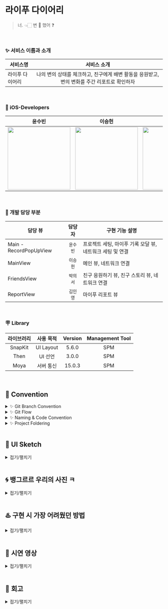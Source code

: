 # 라이푸 다이어리
> 너. 👈🏻 변 💩 했어 ❓

<br>

### ✨ 서비스 이름과 소개 

| 서비스명   | 서비스 소개
| -------- | :-----: | 
| 라이푸 다이어리 | 나의 변의 상태를 체크하고, 친구에게 배변 활동을 응원받고, 변의 변화를 주간 리포트로 확인하자 |


</br>


### 🚀 iOS-Developers

| 윤수빈 | 이승헌 | 박의서 | 김인영 |
| :-----: | :-----: | :-----: | :-----: |
| <img src="https://user-images.githubusercontent.com/80062632/202861939-02fb8efb-450f-4643-8dcf-0ffcec31356c.png" width="200">|<img src="https://user-images.githubusercontent.com/80062632/202861733-2111f5f9-30f9-48b0-bfcc-3f47b29a124b.png" width="200">|<img src="https://user-images.githubusercontent.com/80062632/202861775-355c5a6d-2f81-4c37-bdda-1cd5d0ac01cc.png" width="200">|<img src="https://user-images.githubusercontent.com/80062632/202861762-87f9c0be-55f3-4337-8e23-e038cbf38985.png" width="200">|

</br>

### 🔫 개발 담당 부분

|  담당 뷰  |  담당자  |   구현 기능 설명   |
| ----------------- | :-----: | ----- |
| Main - RecordPopUpView     | `윤수빈` | 프로젝트 세팅, 마이푸 기록 모달 뷰, 네트워크 세팅 및 연결 |
| MainView                   | `이승헌` | 메인 뷰, 네트워크 연결 |
| FriendsView                | `박의서` | 친구 응원하기 뷰, 친구 스토리 뷰, 네트워크 연결 |
| ReportView                 | `김인영` | 마이푸 리포트 뷰 |

</br>

### 🪧 Library

라이브러리 | 사용 목적 | Version | Management Tool
:---------:|:----------:|:---------: |:---------:
 SnapKit | UI Layout | 5.6.0 | SPM
 Then | UI 선언 | 3.0.0 | SPM
 Moya | 서버 통신 | 15.0.3 | SPM
 
 <br>

## 🎈 Convention
<details>
 <summary> ✨ Git Branch Convention </summary>
 <div markdown="1">       

 ---
 
 - **Branch Naming Rule**
    - Issue 작성 후 생성되는 번호와 Issue의 간략한 설명 등을 조합하여 Branch 이름 결정
    - `<Prefix>/<#IssueNumber>-<Description>`
- **Commit Message Rule**
    - `[Prefix] : <Description>`
   
 <br>

 </div>
 </details>

 <details>
 <summary> ✨ Git Flow </summary>
 <div markdown="1">       

 ---
 
 ```
1. 작업 단위별 Issue 생성 : 담당자, 라벨, 프로젝트 연결 

2. Fork 받은 로컬 레포에서 develop 브랜치 최신화 : git pull (origin develop) 

3. Branch 생성 : git switch -c Prefix/#IssueNumber-description 
   > 예시) chore/#3-Project-Setting

4. 로컬 환경에서 작업 후 Add -> Commit -> Push -> Pull Request의 과정을 거친다.
   
   Prefix의 의미
   > [Feat] : 새로운 기능 구현
   > [Chore] : 코드 수정, 패키지 구조 변경, 파일 이동, 파일이름 변경 등
   > [Add] : 코드 변경 없는 단순 파일 추가, 에셋 및 라이브러리 추가
   > [Fix] : 버그, 오류 해결, 코드 수정
   > [Docs] : README나 WIKI 등의 문서 개정
   > [Refactor] : 전면 수정
   > [Setting] : 프로젝트 세팅


5. Pull Request 작성 
   - closed : #IssueNumber로 이슈 연결, 리뷰어 지정

6. Code Review 완료 후 Pull Request 작성자가 develop Branch로 merge하기
   - Develop Branch protection rules : Merge 전 최소 1 Approve 필요

7. 종료된 Issue와 Pull Request의 Label과 Project를 관리
```
   
 <br>

 </div>
 </details>

<details>
 <summary> ✨ Naming & Code Convention </summary>
 <div markdown="1">       

 ---
 
- 함수, 메서드 : **lowerCamelCase** 사용하고, 동사로 시작한다.
- 변수, 상수 : **lowerCamelCase** 사용한다.
- 클래스, 구조체, enum, extension 등 :  **UpperCamelCase** 사용한다.
- 기본 MVC 폴더링 구조에 따라 파일을 구분하여 사용한다.
- 파일, 메서드, 클래스 명 약어 사용 지양한다.
    - 예시) ViewController → `VC (❌)`
    - 예시) CollectionViewCell → `CVC (❌)`
    - 예시) loginButtonDidTap: UIButton  -> `loginBtnTapped (❌)`
- 이외 기본 명명규칙은 [Swift Style Guide](https://google.github.io/swift/), [API Design Guidelines](https://www.swift.org/documentation/api-design-guidelines/) , [Swift Style Guide](https://github.com/StyleShare/swift-style-guide)를 참고한다.
   
   
 <br>

 </div>
 </details>

<details>
 <summary> ✨ Project Foldering </summary>
 <div markdown="1">       

 ---
 ```
MyPooDiary
 ┣ Network
 ┃ ┣ Base
 ┃ ┃ ┣ APIConstants
 ┃ ┃ ┣ Encodable+
 ┃ ┃ ┣ NetworkLoggerPlugin
 ┃ ┣ Router
 ┃ ┣ DTO
 ┣ Global
 ┃ ┣ Extension
 ┃ ┣ Supports
 ┃ ┃ ┣ AppDelegate.swift
 ┃ ┃ ┗ SceneDelegate.swift
 ┃ ┗ Literals
 ┃ ┗ Utils
 ┃ ┗ Resource
 ┃ ┃ ┣ Assets
 ┣ Screens
 ┃ ┣ Main
 ┃ ┃ ┣ Model
 ┃ ┃ ┣ View
 ┃ ┃ ┗ Controller
 ┃ ┣ Friends
 ┃ ┃ ┣ Model
 ┃ ┃ ┣ View
 ┃ ┃ ┗ Controller
 ┃ ┣ Report
 ┃ ┃ ┣ Model
 ┃ ┃ ┣ View
 ┃ ┃ ┗ Controller
 ┗ Info.plist
```

</details>


 <br>

## 🎨 UI Sketch

<details>
<summary>접기/펼치기</summary>

<!-- summary 아래 한칸 공백 두어야함 -->
## 와이프레임

- 화면 전환 플로우
<img width="600" alt="스크린샷 2022-11-20 02 26 37" src="https://user-images.githubusercontent.com/80062632/202863882-0cb826d2-b0cf-4ce7-a57c-ae1852e8391d.png">

- 수빈
<img width="300" alt="스크린샷 2022-11-20 02 11 24" src="https://user-images.githubusercontent.com/80062632/202863481-fe7dac92-3f2b-4173-8766-885598de4057.png">

- 승헌
<img width="200" alt="KakaoTalk_Photo_2022-11-20-02-21-14" src="https://user-images.githubusercontent.com/80062632/202863491-c59add09-dfe0-45dd-a1bc-f25ed5dbe00f.png">

- 의서
<img width="200" alt="KakaoTalk_Photo_2022-11-20-02-09-41" src="https://user-images.githubusercontent.com/80062632/202863509-fcf04789-3d44-4085-aa6b-c046211eed77.png">

- 인영
<img width="200" alt="KakaoTalk_Photo_2022-11-20-02-27-55" src="https://user-images.githubusercontent.com/80062632/202863888-35e05007-518e-4087-b2e7-d614b32e8a5a.png">


</details>



<br>
 
## 🌀 뱅그르르 우리의 사진 ㅋ

<details>
<summary>접기/펼치기</summary>

<!-- summary 아래 한칸 공백 두어야함 -->
## 악 ! 회오리다 !

<img width="600" alt="스크린샷 2022-11-20 02 26 37" src="https://user-images.githubusercontent.com/80062632/202863941-88405f87-5afd-4593-9d6c-c61735396ce2.jpeg">

</details>


<br>
 
## ♨️ 구현 시 가장 어려웠던 방법

<details>
<summary>접기/펼치기</summary>

<!-- summary 아래 한칸 공백 두어야함 -->
## 그들의 스토리..

- 깃 컨플릭트가 어려웠다. <br> 특히 에셋에 관련해서 자꾸 에러가 떠서 해결방법을 몰라 일단 develop에 제대로 되어있는 코드로< br> 클론을 다시 받아서 에셋을 다시 추가하는 방법으로 해결하였다.  <br> 뷰 연결 작업이 늦어져 서버 연결을 제대로 붙이지 못해서 아쉽다.

</details>


<br>

## 🎥 시연 영상

<details>
<summary>접기/펼치기</summary>

<!-- summary 아래 한칸 공백 두어야함 -->
## ^^

![Simulator Screen Recording - iPhone 14 Pro - 2022-11-20 at 08 41 49](https://user-images.githubusercontent.com/70744494/202875903-67209771-0861-4a01-bbfd-2fed19de9ffa.gif)

</details>  

<br>

## 📝 회고
<details>
<summary>접기/펼치기</summary>

<!-- summary 아래 한칸 공백 두어야함 -->
[라이푸 팀 회고 페이지](https://www.notion.so/8aedf90bb5b04d3f8687eafd81c5797c)

</details>  

